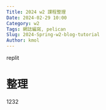 ```yaml
---
Title: 2024 w2 課程整理
Date: 2024-02-29 10:00
Category: w2
Tags: 網誌編寫, pelican
Slug: 2024-Spring-w2-blog-tutorial
Author: kmol
---
```


replit 

<!-- PELICAN_END_SUMMARY -->

# 整理
1232